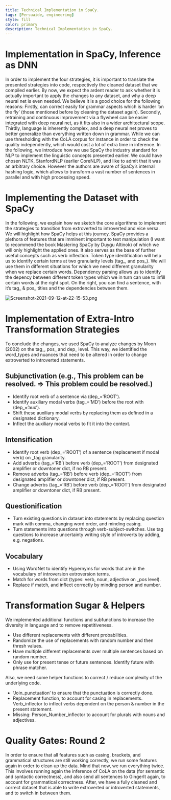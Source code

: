 ```yaml
---
title: Technical Implementation in SpaCy.
tags: [Persuaide, engineering]
style: fill
color: primary
description: Technical Implementation in SpaCy.
---
```


# Implementation in SpaCy, Inference as DNN

In order to implement the four strategies, it is important to translate the presented strategies into code, respectively the cleaned dataset that we compiled earlier. By now, we expect the ardent reader to ask whether it is actually important to apply the changes to any dataset, and why a deep neural net is even needed. We believe it is a good choice for the following reasons:
Firstly, can correct easily for grammar aspects which is harder ‘on the fly’ (those mentioned before by cleaning the dataset again).
Secondly, retraining and continuous improvement via a flywheel can be easier integrated with deep neural net, as it fits also in a wider architectural scope.
Thirdly, language is inherently complex, and a deep neural net proves to better generalize than everything written down in grammar. While we can use thresholding with the CoLA corpus for instance in order to check the quality independently, which would cost a lot of extra time in inference. 
In the following, we introduce how we use SpaCy the industry standard for NLP to implement the linguistic concepts presented earlier. We could have chosen NLTK, StanfordNLP (earlier CoreNLP), and like to admit that it was an arbitrary choice. However the authors are aware of SpaCy’s internal hashing logic, which allows to transform a vast number of sentences in parallel and with high processing speed.

# Implementing the Dataset with SpaCy

In the following, we explain how we sketch the core algorithms to implement the strategies to transition from extroverted to introverted and vice versa. We will highlight how SpaCy helps at this journey.
SpaCy provides a plethora of features that are imminent important to text manipulation (I want to recommend the book Mastering SpaCy by Duygu Altinok) of which we will only highlight the applied ones. It also serves as the base of further useful concepts such as verb inflection.
Token type identification will help us to identify certain terms at two granularity levels (tag_, and pos_). We will use them in different situations for which we need different granularity when we replace certain words. 
Dependency parsing allows us to identify the depency between different token types which we in turn can use to infill certain words at the right spot.
On the right, you can find a sentence, with it’s tag_ & pos_ titles and the dependencies between them.

![Screenshot-2021-09-12-at-22-15-53.png](https://postimg.cc/wtzvyVKk)

# Implementation of Extra-Intro Transformation Strategies

To conclude the changes, we used SpaCy to analyze changes by Moon (2002) on the tag_, pos_ and dep_ level. This way, we identified the word_types and nuances that need to be altered in order to change extroverted to introverted statements.
## Subjunctivation (e.g., This problem can be resolved. => This problem could be resolved.)

- Identify root verb of a sentence via (dep_=’ROOT’).
- Identify auxiliary modal verbs (tag_=’MD’) before the root with (dep_=’aux’).
- Shift these auxiliary modal verbs  by replacing them as defined in a designated dictionary.
- Inflect the auxiliary modal verbs to fit it into the context.

## Intensification

- Identify root verb (dep_=’ROOT’) of a sentence (replacement if modal verb) on _tag granularity.
- Add adverbs (tag_=’RB’) before verb (dep_=’ROOT’) from designated amplifier or downtoner dict, if no RB present.
- Remove adverbs (tag_=’RB’) before verb (dep_=’ROOT’) from designated amplifier or downtoner dict, if RB present.
- Change adverbs (tag_=’RB’) before verb (dep_=’ROOT’) from designated amplifier or downtoner dict, if RB present.

## Questionification

- Turn existing questions in dataset into statements by replacing question mark with comma, changing word order, and minding casing. 
- Turn statements into questions through verb-subject-switches.
Use tag questions to increase uncertainty writing style of introverts by adding, e.g. negations.

## Vocabulary

- Using WordNet to identify Hypernyms for words that are in the vocabulary of introversion extroversion terms.
- Match for words from dict (types: verb, noun, adjective on _pos level).
- Replace if match, and inflect correctly by minding person and number.

# Transformation Sugar & Helpers

We implemented additional functions and subfunctions to increase the diversity in language and to remove repetitiveness. 

- Use different replacements with different probabilities.
- Randomize the use of replacements with random number and then thresh values.
- Have multiple different replacements over multiple sentences based on random number.
- Only use for present tense or future sentences. Identify future with phrase matcher.

Also, we need some helper functions to correct / reduce complexity of the underlying code.

- ‘Join_punctuation’ to ensure that the punctuation is correctly done.
- Replacement function, to account for casing in replacements.
Verb_inflector to inflect verbs dependent on the person & number in the present statement.
- Missing: Person_Number_inflector to account for plurals with nouns and adjectives.

# Quality Gates: Round 2

In order to ensure that all features such as casing, brackets, and grammatical structures are still working correctly, we run some features again in order to clean up the data. Mind that now, we run everything twice.
This involves running again the inference of CoLA on the data (for semantic and syntactic correctness), and also send all sentences to GingerIt again, to account for grammatical correctness.
After, we have a fully cleaned and correct dataset that is able to write extroverted or introverted statements, and to switch in between them.
